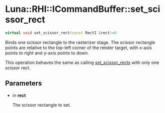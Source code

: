 # Luna::RHI::ICommandBuffer::set_scissor_rect

```c++
virtual void set_scissor_rect(const RectI &rect)=0
```

Binds one scissor rectangle to the rasterizer stage. The scissor rectangle points are relative to the top-left corner of the render target, with x-axis points to right and y-axis points to down. 

This operation behaves the same as calling [set_scissor_rects](struct_luna_1_1_r_h_i_1_1_i_command_buffer_1a33287fd90025df885a4703c4796dd0e5.md) with only one scissor rect. 

## Parameters
* *in* **rect**

    The scissor rectangle to set. 

